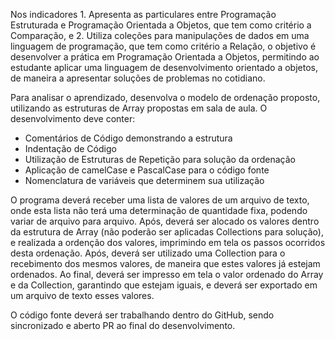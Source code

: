 Nos indicadores 1. Apresenta as particulares entre Programação Estruturada e Programação Orientada a Objetos, que tem como critério a Comparação, e 2. Utiliza coleções para manipulações de dados em uma linguagem de programação, que tem como critério a Relação, o objetivo é desenvolver a prática em Programação Orientada a Objetos, permitindo ao estudante aplicar uma linguagem de desenvolvimento orientado a objetos, de maneira a apresentar soluções de problemas no cotidiano.

Para analisar o aprendizado, desenvolva o modelo de ordenação proposto, utilizando as estruturas de Array propostas em sala de aula. O desenvolvimento deve conter:
* Comentários de Código demonstrando a estrutura
* Indentação de Código
* Utilização de Estruturas de Repetição para solução da ordenação
* Aplicação de camelCase e PascalCase para o código fonte
* Nomenclatura de variáveis que determinem sua utilização

O programa deverá receber uma lista de valores de um arquivo de texto, onde esta lista não terá uma determinação de quantidade fixa, podendo variar de arquivo para arquivo. Após, deverá ser alocado os valores dentro da estrutura de Array (não poderão ser aplicadas Collections para solução), e realizada a ordenção dos valores, imprimindo em tela os passos ocorridos desta ordenação. Após, deverá ser utilizado uma Collection para o recebimento dos mesmos valores, de maneira que estes valores já estejam ordenados. Ao final, deverá ser impresso em tela o valor ordenado do Array e da Collection, garantindo que estejam iguais, e deverá ser exportado em um arquivo de texto esses valores.

O código fonte deverá ser trabalhando dentro do GitHub, sendo sincronizado e aberto PR ao final do desenvolvimento.